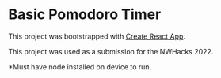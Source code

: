 # Basic Pomodoro Timer

This project was bootstrapped with [Create React App](https://github.com/facebook/create-react-app).

This project was used as a submission for the NWHacks 2022. 

*Must have node installed on device to run.
